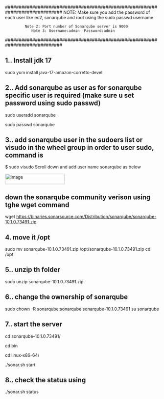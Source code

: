 #############################################################################
NOTE: Make sure you add the password of each user like ec2, sonarqube and root
                    using the sudo passwd username

             Note 2: Port number of Sonarqube server is 9000
                Note 3: Username:admin  Password:admin
#############################################################################

## 1.. Install jdk 17

sudo yum install java-17-amazon-corretto-devel

##  2.. Add sonarqube as user as for sonarqube specific user is required (make sure u set password using sudo passwd)
sudo useradd sonarqube

sudo passwd sonarqube

##  3.. add sonarqube user in the sudoers list or visudo in the wheel group in order to user sudo, command is
$ sudo visudo
Scroll down and add user name sonarqube as below

<img width="194" height="34" alt="image" src="https://github.com/user-attachments/assets/e3914e75-2fc3-4665-9f80-0349712ca86b" />

## down the sonarqube community verison using tghe wget command

wget https://binaries.sonarsource.com/Distribution/sonarqube/sonarqube-10.1.0.73491.zip

## 4. move it /opt

sudo mv sonarqube-10.1.0.73491.zip /opt/sonarqube-10.1.0.73491.zip
cd /opt

##  5.. unzip th folder
sudo unzip sonarqube-10.1.0.73491.zip 

## 6.. change the ownership of sonarqube 
sudo chown -R sonarqube:sonarqube sonarqube-10.1.0.73491
su sonarqube

## 7.. start the server 
cd sonarqube-10.1.0.73491/

cd bin

cd linux-x86-64/

./sonar.sh start

## 8.. check the status using 
./sonar.sh status
